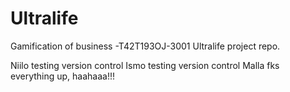 # Ultralife

Gamification of business -T42T193OJ-3001 Ultralife project repo.

Niilo testing version control
Ismo testing version control
Malla fks everything up, haahaaa!!!
